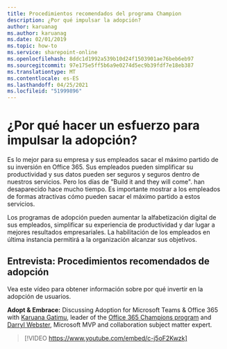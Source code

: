```yaml
---
title: Procedimientos recomendados del programa Champion
description: ¿Por qué impulsar la adopción?
author: karuanag
ms.author: karuanag
ms.date: 02/01/2019
ms.topic: how-to
ms.service: sharepoint-online
ms.openlocfilehash: 8ddc1d1992a539b10d24f1503901ae76beb6eb97
ms.sourcegitcommit: 97e175e5ff5b6a9e0274d5ec9b39fdf7e18eb387
ms.translationtype: MT
ms.contentlocale: es-ES
ms.lasthandoff: 04/25/2021
ms.locfileid: "51999896"
---
```

# <a name="why-put-effort-into-driving-adoption"></a>¿Por qué hacer un esfuerzo para impulsar la adopción?  

Es lo mejor para su empresa y sus empleados sacar el máximo partido de su inversión en Office 365.  Sus empleados pueden simplificar su productividad y sus datos pueden ser seguros y seguros dentro de nuestros servicios.  Pero los días de "Build it and they will come". han desaparecido hace mucho tiempo.  Es importante mostrar a los empleados de formas atractivas cómo pueden sacar el máximo partido a estos servicios.

Los programas de adopción pueden aumentar la alfabetización digital de sus empleados, simplificar su experiencia de productividad y dar lugar a mejores resultados empresariales. La habilitación de los empleados en última instancia permitirá a la organización alcanzar sus objetivos. 

## <a name="interview-adoption-best-practices"></a>Entrevista: Procedimientos recomendados de adopción

Vea este vídeo para obtener información sobre por qué invertir en la adopción de usuarios.  

**Adopt & Embrace:** Discussing Adoption for Microsoft Teams & Office 365 with [Karuana Gatimu](https://linkedin.com/in/karuanagatimu), leader of the [Office 365 Champions program](https://aka.ms/O365Champions) and [Darryl Webster](https://webster.net.nz/), Microsoft MVP and collaboration subject matter expert. 

> [!VIDEO https://www.youtube.com/embed/c-j5oF2Kwzk]

